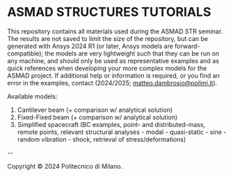 # ASMAD STRUCTURES TUTORIALS

This repository contains all materials used during the ASMAD STR seminar. The results are not saved to limit the size of the repository, but can be generated with Ansys 2024 R1 (or later, Ansys models are forward-compatible); the models are very lightweight such that they can be run on any machine, and should only be used as representative examples and as quick references when developing your more complex models for the ASMAD project. If additional help or information is required, or you find an error in the examples, contact (2024/2025; matteo.dambrosio@polimi.it).

Available models:
1. Cantilever beam (+ comparison w/ analytical solution)
2. Fixed-Fixed beam (+ comparison w/ analytical solution)
3. Simplified spacecraft (BC examples, point- and distributed-mass, remote points, relevant structural analyses - modal - quasi-static - sine - random vibration - shock, retrieval of stress/deformations)



--

Copyright © 2024 Politecnico di Milano.
